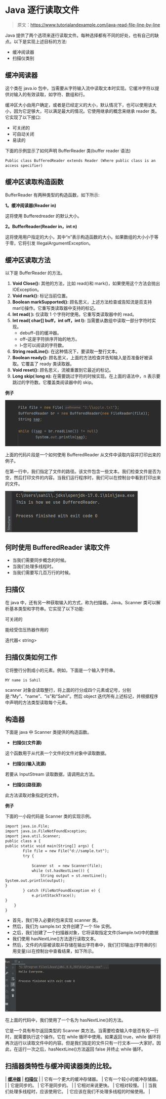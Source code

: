 # Java 逐行读取文件

> 原文：<https://www.tutorialandexample.com/java-read-file-line-by-line>

Java 提供了两个选项来逐行读取文件。每种选择都有不同的好处，也有自己的缺点。以下是实现上述目标的方法:

*   缓冲阅读器
*   扫描仪类别

## 缓冲阅读器

这个类在 java.io 包中，当需要从字符输入流中读取文本时实现。它缓冲字符以提供对输入的有效读取，如字符、数组和行。

缓冲区大小由用户确定，或者是已经定义的大小，默认情况下，也可以使用该大小，因为它足够大，可以满足最大的情况。它使用继承的概念来继承 reader 类。它实现了以下接口:

*   可关闭的
*   可自动关闭
*   易读的

下面的示例显示了如何声明 BufferReader 类(buffer reader 语法)

```
Public class BufferedReader extends Reader (Where public class is an access specifier)
```

## 缓冲区读取构造函数

BufferReader 有两种类型的构造函数，如下所示:

**1。缓冲阅读器(Reader in)**

这将使用 Bufferedreader 的默认大小。

**2。BufferReader(Reader in，int n)**

这将使用用户指定的大小，其中“n”表示构造函数的大小。如果数组的大小小于等于零，它将引发 IllegalArgumentException。

## 缓冲区读取方法

以下是 BufferReader 的方法。

1.  **Void Close():** 其他的方法，比如 read()和 mark()，如果使用这个方法会抛出 IOException。
2.  **Void mark():** 标记当前位置。
3.  **Boolean markSupported():** 顾名思义，上述方法检查或告知流是否支持 marl()操作。它重写类读取器中支持的标记。
4.  **Int read( ):** 仅读取 1 个字符时使用。它重写类读取器中的 read。
5.  **Int read( char[] buff，int off，int l):** 当需要从数组中读取一部分字符时实现。
    *   debuff–目的缓冲器。
    *   off–这是字符排序开始的地方。
    *   l–您可以阅读的字符数。
6.  **String readLine():** 在这种情况下，要读取一整行文本。
7.  **Boolean ready():** 顾名思义，上面的方法检查并告知输入是否准备好被读取。它覆盖了 ready 类读取器。
8.  **Void reset():** 顾名思义，流被重置到它最近的标记。
9.  **Long skip( long n):** 在需要跳过字符的时候实现。在上面的语法中，n 表示要跳过的字符数。它覆盖类阅读器中的 skip。

**例子**

![Java Read Line by line](img/327b52d17a89c36e1841171aa0789cad.png)  

上面的代码片段是一个如何使用 BufferedReader 从文件中读取内容并打印出来的例子。

在第一行中，我们指定了文件的路径。该文件包含一些文本。我们检查文件是否为空，然后打印文件的内容。当我们运行程序时，我们可以在控制台中看到打印出来的文件。

![Java Read Line by line](img/9f40c84301712b72e77385887fae6526.png)  

## 何时使用 BufferedReader 读取文件

*   当我们需要同步概念的时候。
*   当我们处理多线程时。
*   当我们需要写几百万行的时候。

## 扫描仪

在 java 中，还有另一种获取输入的方式，称为扫描器。Java。Scanner 类可以解析基本类型和字符串。它实现了以下功能:

可关闭的

能经受住压热器作用的

迭代器< string>

## 扫描仪类如何工作

它将整行分割成小的元素。例如，下面是一个输入字符串。

```
MY name is Sahil
```

scanner 对象会读取整行，将上面的行分成四个元素或记号，分别是:“My”、“name”、“is”和“Sahil”。然后 object 迭代所有上述标记，并根据程序中声明的方法类型读取每个元素。

## 构造器

下面是 java 中 Scanner 类提供的构造函数。

*   **扫描仪(文件源)**

这个函数用于从代表一个文件的文件对象中读取数据。

*   **扫描仪(输入流源)**

若要从 InputStream 读取数据，请调用此方法。

*   **扫描仪(路径源)**

此方法读取对象指定的文件。

**例子**

下面的一小段代码是 Scanner 类的实现示例。

```
import java.io.File;
import java.io.FileNotFoundException;
import java.util.Scanner;
public class a {
public static void main(String[] args) {
        File file = new File("d://sample.txt");
        try {

            Scanner st  = new Scanner(file);
            while (st.hasNextLine()) {
                String output = st.nextLine();
System.out.println(output);
}
        } catch (FileNotFoundException e) {
            e.printStackTrace();
}
    }
}
```

*   首先，我们导入必要的包来实现 scanner 类。
*   然后，我们为 sample.txt 文件创建了一个 file 实例。
*   之后，我们创建了一个扫描器对象，它将读取指定文件(Sample.txt)中的数据
*   我们使用 hasNextLine()方法逐行读取文本。
*   然后，文件的内容被读取并存储在输出字符串中，我们打印输出(字符串的引用变量)以在控制台中查看结果，如下所示。

![Java Read Line by line](img/d7cfaad6da948df927210afc4b471985.png)  

在上面的代码中，我们使用了一个名为 hasNextLine()的方法。

它是一个具有布尔返回类型的 Scanner 类方法。当需要检查输入中是否有另一行时，就需要执行这个操作。它在 while 循环中使用。如果返回 true，while 循环将再次运行以读取文件中的内容。但是我们指定的文件只有一行文本——大家好。因此，在运行一次之后，hasNextLine()方法返回 false 并终止 while 循环。

## 扫描器类特性与缓冲阅读器类的比较。



| **<u>缓冲器</u>** | **<u>扫描仪</u>** |
| 它有一个更大的缓冲存储器。 | 它有一个较小的缓冲存储器。 |
| 它是同步的。 | 它不是同步的。 |
| 它相对来说更快。 | 它相对较慢。 |
| 当我们处理多线程时，应该使用它。 | 它应该在我们不处理多线程的时候使用。 |

